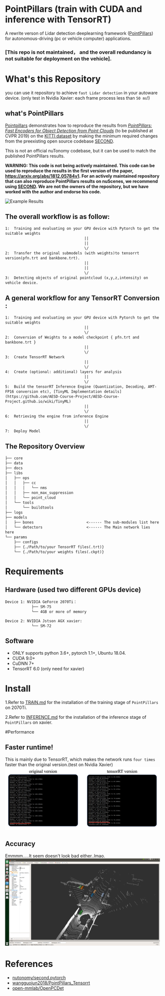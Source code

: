 # PointPillars (train with CUDA and inference with TensorRT)

A rewrite verson of Lidar detection deeplearning framework ([PointPillars](https://github.com/traveller59/second.pytorch)) for autonomous-driving (pc or vehicle computer) applications.

### [This repo is not maintained， and the overall redundancy is not suitable for deployment on the vehicle].

# What's this Repository

you can use it repository to achieve `fast Lidar detection` in your autoware device. (only test in Nvidia Xavier: each frame process less than `50 ms`!)

## what's PointPillars


[Pointpillars](https://github.com/traveller59/second.pytorch) demonstrates how to reproduce the results from
[_PointPillars: Fast Encoders for Object Detection from Point Clouds_](https://arxiv.org/abs/1812.05784) (to be published at CVPR 2019) on the
[KITTI dataset](http://www.cvlibs.net/datasets/kitti/) by making the minimum required changes from the preexisting
open source codebase [SECOND](https://github.com/traveller59/second.pytorch). 

This is not an official nuTonomy codebase, but it can be used to match the published PointPillars results.

**WARNING: This code is not being actively maintained. This code can be used to reproduce the results in the first version of the paper, https://arxiv.org/abs/1812.05784v1. For an actively maintained repository that can also reproduce PointPillars results on nuScenes, we recommend using [SECOND](https://github.com/traveller59/second.pytorch). We are not the owners of the repository, but we have worked with the author and endorse his code.**

![Example Results](https://raw.githubusercontent.com/nutonomy/second.pytorch/master/images/pointpillars_kitti_results.png)



## The overall workflow is as follow:
```
1:  Training and evaluating on your GPU device with Pytorch to get the suitable weights
                                    ||
                                    ||
                                    \/
2:  Transfer the original submodels (with weights)to tensorrt version(pfn.trt and bankbone.trt).
                                    ||
                                    ||
                                    \/
3:  Detecting objects of original pointcloud (x,y,z,intensity) on vehicle device.
```

## A general workflow for any TensorRT Conversion :
```
1:  Training and evaluating on your GPU device with Pytorch to get the suitable weights
                                    ||
                                    \/
2:  Conversion of Weights to a model checkpoint { pfn.trt and bankbone.trt }
                                    ||
                                    \/
3:  Create TensorRT Network 
                                    ||
                                    \/
4:  Create (optional: additional) layers for analysis
                                    ||
                                    \/
5:  Build the tensorRT Inference Engine (Quantization, Decoding, AMT-FP16 conversion etc), [TinyML Implementation details](https://github.com/AESD-Course-Project/AESD-Course-Project.github.io/wiki/TinyML) 
                                    ||
                                    \/
6:  Retrieving the engine from inference Engine 
                                    ||
                                    \/
7:  Deploy Model 

```

## The Repository Overview 
```
├── core
├── data
├── docs
├── libs
│   ├── ops
│   │   ├── cc
│   │   │   └── nms
│   │   ├── non_max_suppression
│   │   └── point_cloud
│   └── tools
│       └── buildtools
├── logs
├── models
│   ├── bones                        <------ The sub-modules list here
│   └── detectors                    <------ The Main network lies here
└── params
    ├── configs
    ├── {./Path/to/your TensorRT files(.trt)}
    └── {./Path/to/your weights files(.ckpt)}
```
# Requirements

## Hardware (used two different GPUs device)
```
Device 1: NVIDIA GeForce 2070Ti：
            ├── SM-75                       
            └── 4GB or more of memory
```
```
Device 2: NVIDIA Jstson AGX xavier:        
            └── SM-72
```

## Software
 - ONLY supports python 3.6+, pytorch 1.1+, Ubuntu 18.04.
 - CUDA 9.0+
 - CuDNN 7+
 - TensorRT 6.0 (only need for xavier)
 
# Install
1.Refer to [TRAIN.md](docs/TRAIN.md) for the installation of the training stage of `PointPillars` on 2070Ti.

2.Refer to [INFERENCE.md](docs/INFERENCE.md) for the installation of the inference stage of `PointPillars` on xavier.

#Performance

## Faster runtime!
This is mainly due to TensorRT, which makes the network runs `four times` faster than the original version.(test on Nvidia Xavier)
![compare](docs/_compare.png)

## Accuracy
Emmmm.....It seem doesn't look bad either..lmao. 
![accuracy](docs/_accuracy.png)

# References
- [nutonomy/second.pytorch](https://github.com/nutonomy/second.pytorch)
- [wangguojun2018/PointPillars_Tensorrt](https://github.com/wangguojun2018/PointPillars_Tensorrt)
- [open-mmlab/OpenPCDet](https://github.com/open-mmlab/OpenPCDet)
